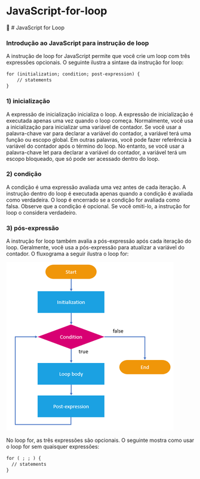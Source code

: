 # JavaScript-for-loop
:star2: # JavaScript for Loop

### Introdução ao JavaScript para instrução de loop

A instrução de loop for JavaScript permite que você crie um loop com três expressões opcionais. O seguinte ilustra a sintaxe da instrução for loop:

```
for (initialization; condition; post-expression) {
    // statements
}
```

### 1) inicialização
A expressão de inicialização inicializa o loop. A expressão de inicialização é executada apenas uma vez quando o loop começa. Normalmente, você usa a inicialização para inicializar uma variável de contador. Se você usar a palavra-chave var para declarar a variável do contador, a variável terá uma função ou escopo global. Em outras palavras, você pode fazer referência à variável do contador após o término do loop. No entanto, se você usar a palavra-chave let para declarar a variável do contador, a variável terá um escopo bloqueado, que só pode ser acessado dentro do loop.

### 2) condição
A condição é uma expressão avaliada uma vez antes de cada iteração. A instrução dentro do loop é executada apenas quando a condição é avaliada como verdadeira. O loop é encerrado se a condição for avaliada como falsa. Observe que a condição é opcional. Se você omiti-lo, a instrução for loop o considera verdadeiro.

### 3) pós-expressão
A instrução for loop também avalia a pós-expressão após cada iteração do loop. Geralmente, você usa a pós-expressão para atualizar a variável do contador. O fluxograma a seguir ilustra o loop for:

<img src="https://github.com/isaccanedo/JavaScript-for-loop/blob/main/JavaScript-for-Loop.png">
    
 No loop for, as três expressões são opcionais. O seguinte mostra como usar o loop for sem quaisquer expressões:
 
 ```
 for ( ; ; ) {
   // statements
}
 ```
 
 
